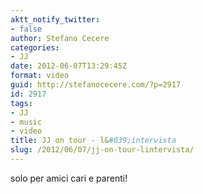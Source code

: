 ```yaml
---
aktt_notify_twitter:
- false
author: Stefano Cecere
categories:
- JJ
date: 2012-06-07T13:29:45Z
format: video
guid: http://stefanocecere.com/?p=2917
id: 2917
tags:
- JJ
- music
- video
title: JJ on tour - l&#039;intervista
slug: /2012/06/07/jj-on-tour-lintervista/
---
```


solo per amici cari e parenti!